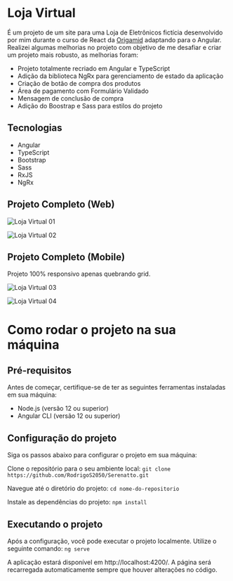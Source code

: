 # Loja Virtual

É um projeto de um site para uma Loja de Eletrônicos fictícia desenvolvido por mim durante o curso de React da [Origamid](https://www.origamid.com) adaptando para o Angular. Realizei algumas melhorias no projeto com objetivo de me desafiar e criar um projeto mais robusto, as melhorias foram: 

- Projeto totalmente recriado em Angular e TypeScript
- Adição da biblioteca NgRx para gerenciamento de estado da aplicação
- Criação de botão de compra dos produtos
- Área de pagamento com Formulário Validado
- Mensagem de conclusão de compra
- Adição do Boostrap e Sass para estilos do projeto

## Tecnologias

- Angular
- TypeScript
- Bootstrap
- Sass
- RxJS
- NgRx

## Projeto Completo (Web)

![Loja Virtual 01](https://user-images.githubusercontent.com/97991094/186285320-5b465547-df5f-4177-9e03-889f62f23218.gif)

![Loja Virtual 02](https://user-images.githubusercontent.com/97991094/186285710-79a54f6d-77e5-437b-a6c7-5d4800412bee.gif)

## Projeto Completo (Mobile)

Projeto 100% responsivo apenas quebrando grid.

![Loja Virtual 03](https://user-images.githubusercontent.com/97991094/186286015-542fcc01-7ef0-4f07-85d0-86552030a502.gif)

![Loja Virtual 04](https://user-images.githubusercontent.com/97991094/186286039-e88d5568-6830-45c9-bf7a-e8082a8de823.gif)

# Como rodar o projeto na sua máquina

## Pré-requisitos
Antes de começar, certifique-se de ter as seguintes ferramentas instaladas em sua máquina:

- Node.js (versão 12 ou superior)
- Angular CLI (versão 12 ou superior)

## Configuração do projeto
Siga os passos abaixo para configurar o projeto em sua máquina:

Clone o repositório para o seu ambiente local:
`git clone https://github.com/RodrigoS2050/Serenatto.git`

Navegue até o diretório do projeto:
`cd nome-do-repositorio`

Instale as dependências do projeto:
`npm install`

## Executando o projeto
Após a configuração, você pode executar o projeto localmente. Utilize o seguinte comando:
`ng serve`

A aplicação estará disponível em http://localhost:4200/. A página será recarregada automaticamente sempre que houver alterações no código.
